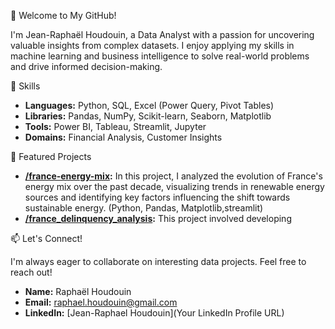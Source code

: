 👋 Welcome to My GitHub!

I'm Jean-Raphaël Houdouin, a Data Analyst with a passion for uncovering valuable insights from complex datasets. I enjoy applying my skills in machine learning and business intelligence to solve real-world problems and drive informed decision-making.

🔧 Skills

* **Languages:** Python, SQL, Excel (Power Query, Pivot Tables)
* **Libraries:** Pandas, NumPy, Scikit-learn, Seaborn, Matplotlib
* **Tools:** Power BI, Tableau, Streamlit, Jupyter
* **Domains:** Financial Analysis, Customer Insights

💼 Featured Projects

* **[/france-energy-mix](rhoudouin/france-energy-mix):**  In this project, I analyzed the evolution of France's energy mix over the past decade, visualizing trends in renewable energy sources and identifying key factors influencing the shift towards sustainable energy. (Python, Pandas, Matplotlib,streamlit)
* **[/france_delinquency_analysis](rhoudouin/france_delinquency_analysis):** This project involved developing 

📫 Let's Connect!

I'm always eager to collaborate on interesting data projects. Feel free to reach out!

* **Name:** Raphaël Houdouin
* **Email:** raphael.houdouin@gmail.com
* **LinkedIn:** [Jean-Raphael Houdouin](Your LinkedIn Profile URL)
